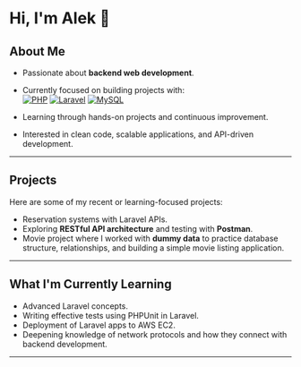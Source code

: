 # Hi, I'm Alek 👋

## About Me
- Passionate about **backend web development**.  
- Currently focused on building projects with:  
[![PHP](https://img.shields.io/badge/PHP-777BB4?style=for-the-badge&logo=php&logoColor=white)](https://www.php.net/)  [![Laravel](https://img.shields.io/badge/Laravel-FF2D20?style=for-the-badge&logo=laravel&logoColor=white)](https://laravel.com/)  [![MySQL](https://img.shields.io/badge/MySQL-4479A1?style=for-the-badge&logo=mysql&logoColor=white)](https://www.mysql.com/)  
   
- Learning through hands-on projects and continuous improvement.  
- Interested in clean code, scalable applications, and API-driven development.  

---

## Projects
Here are some of my recent or learning-focused projects:  
- Reservation systems with Laravel APIs.  
- Exploring **RESTful API architecture** and testing with **Postman**.  
- Movie project where I worked with **dummy data** to practice database structure, relationships, and building a simple movie listing application.

---

## What I'm Currently Learning
- Advanced Laravel concepts.  
- Writing effective tests using PHPUnit in Laravel.  
- Deployment of Laravel apps to AWS EC2.  
- Deepening knowledge of network protocols and how they connect with backend development.  

---



